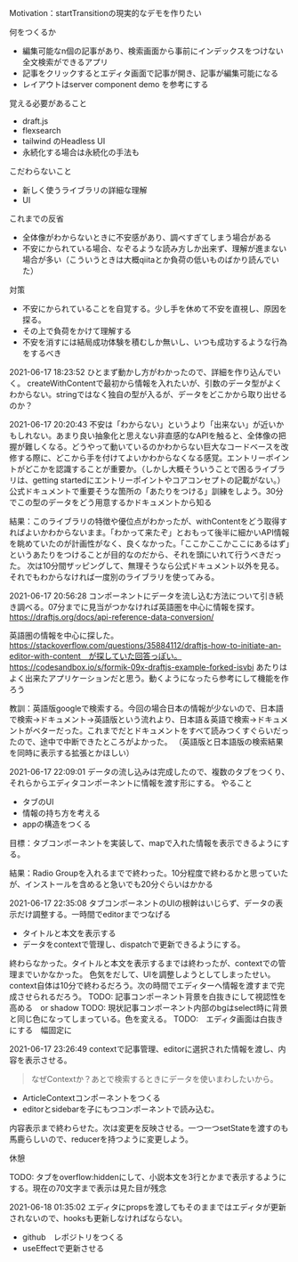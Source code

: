 Motivation：startTransitionの現実的なデモを作りたい


何をつくるか
- 編集可能なn個の記事があり、検索画面から事前にインデックスをつけない全文検索ができるアプリ
- 記事をクリックするとエディタ画面で記事が開き、記事が編集可能になる
- レイアウトはserver component demo を参考にする


覚える必要があること
- draft.js
- flexsearch
- tailwind のHeadless UI
- 永続化する場合は永続化の手法も

こだわらないこと
- 新しく使うライブラリの詳細な理解
- UI

これまでの反省
- 全体像がわからないときに不安感があり、調べすぎてしまう場合がある
- 不安にかられている場合、なぞるような読み方しか出来ず、理解が進まない場合が多い（こういうときは大概qiitaとか負荷の低いものばかり読んでいた）

対策
- 不安にかられていることを自覚する。少し手を休めて不安を直視し、原因を探る。
- その上で負荷をかけて理解する
- 不安を消すには結局成功体験を積むしか無いし、いつも成功するような行為をするべき

2021-06-17 18:23:52
ひとまず動かし方がわかったので、詳細を作り込んでいく。
createWithContentで最初から情報を入れたいが、引数のデータ型がよくわからない。stringではなく独自の型が入るが、データをどこかから取り出せるのか？


2021-06-17 20:20:43
不安は「わからない」というより「出来ない」が近いかもしれない。あまり良い抽象化と思えない非直感的なAPIを触ると、全体像の把握が難しくなる。どうやって動いているのかわからない巨大なコードベースを改修する際に、どこから手を付けてよいかわからなくなる感覚。エントリーポイントがどこかを認識することが重要か。（しかし大概そういうことで困るライブラリは、getting startedにエントリーポイントやコアコンセプトの記載がない。）
公式ドキュメントで重要そうな箇所の「あたりをつける」訓練をしよう。30分でこの型のデータをどう用意するかドキュメントから知る

結果：このライブラリの特徴や優位点がわかったが、withContentをどう取得すればよいかわからないまま。「わかって来たぞ」とおもって後半に細かいAPI情報を眺めていたのが計画性がなく、良くなかった。「ここかここかここにあるはず」というあたりをつけることが目的なのだから、それを頭にいれて行うべきだった。
次は10分間ザッピングして、無理そうなら公式ドキュメント以外を見る。それでもわからなければ一度別のライブラリを使ってみる。

2021-06-17 20:56:28
コンポーネントにデータを流し込む方法について引き続き調べる。07分までに見当がつかなければ英語圏を中心に情報を探す。
https://draftjs.org/docs/api-reference-data-conversion/

英語圏の情報を中心に探した。https://stackoverflow.com/questions/35884112/draftjs-how-to-initiate-an-editor-with-content　が探していた回答っぽい。
https://codesandbox.io/s/formik-09x-draftjs-example-forked-isvbi あたりはよく出来たアプリケーションだと思う。動くようになったら参考にして機能を作ろう

教訓：英語版googleで検索する。今回の場合日本の情報が少ないので、日本語で検索->ドキュメント→英語版という流れより、日本語＆英語で検索→ドキュメントがベターだった。これまでだとドキュメントをすべて読みつくすぐらいだったので、途中で中断できたところがよかった。
（英語版と日本語版の検索結果を同時に表示する拡張とかほしい）

2021-06-17 22:09:01
データの流し込みは完成したので、複数のタブをつくり、それらからエディタコンポーネントに情報を渡す形にする。
やること
- タブのUI
- 情報の持ち方を考える
- appの構造をつくる

目標：タブコンポーネントを実装して、mapで入れた情報を表示できるようにする。

結果：Radio Groupを入れるまでで終わった。10分程度で終わるかと思っていたが、インストールを含めると急いでも20分ぐらいはかかる

2021-06-17 22:35:08
タブコンポーネントのUIの根幹はいじらず、データの表示だけ調整する。一時間でeditorまでつなげる
- タイトルと本文を表示する
- データをcontextで管理し、dispatchで更新できるようにする。

終わらなかった。タイトルと本文を表示するまでは終わったが、contextでの管理までいかなかった。
色気をだして、UIを調整しようとしてしまったせい。
context自体は10分で終わるだろう。次の時間でエディターへ情報を渡すまで完成させられるだろう。
TODO: 記事コンポーネント背景を白抜きにして視認性を高める　or shadow
TODO: 現状記事コンポーネント内部のbgはselect時に背景と同じ色になってしまっている。色を変える。
TODO:　エディタ画面は白抜きにする　幅固定に

2021-06-17 23:26:49
contextで記事管理、editorに選択された情報を渡し、内容を表示させる。
> なぜContextか？あとで検索するときにデータを使いまわしたいから。
- ArticleContextコンポーネントをつくる
- editorとsidebarを子にもつコンポーネントで読み込む。

内容表示まで終わらせた。次は変更を反映させる。一つ一つsetStateを渡すのも馬鹿らしいので、reducerを持つように変更しよう。



休憩

TODO: タブをoverflow:hiddenにして、小説本文を3行とかまで表示するようにする。現在の70文字まで表示は見た目が残念

2021-06-18 01:35:02
エディタにpropsを渡してもそのままではエディタが更新されないので、hooksも更新しなければならない。
- github　レポジトリをつくる
- useEffectで更新させる

